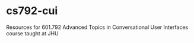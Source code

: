 # cs792-cui
Resources for 601.792 Advanced Topics in Conversational User Interfaces course taught at JHU
